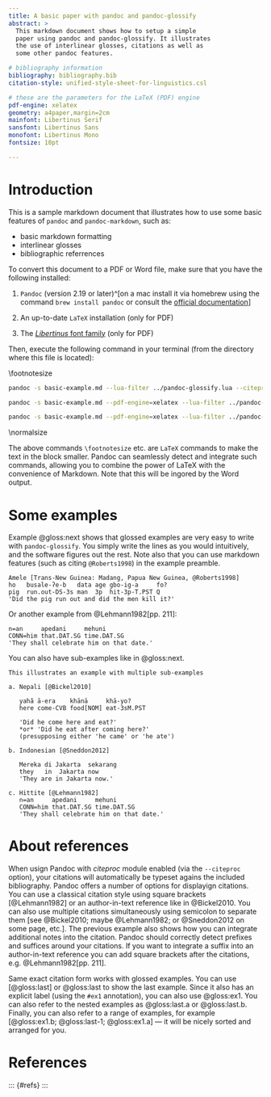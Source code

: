 ```yaml
---
title: A basic paper with pandoc and pandoc-glossify
abstract: >
  This markdown document shows how to setup a simple
  paper using pandoc and pandoc-glossify. It illustrates
  the use of interlinear glosses, citations as well as 
  some other pandoc features. 

# bibliography information
bibliography: bibliography.bib
citation-style: unified-style-sheet-for-linguistics.csl

# these are the parameters for the LaTeX (PDF) engine
pdf-engine: xelatex 
geometry: a4paper,margin=2cm
mainfont: Libertinus Serif
sansfont: Libertinus Sans
monofont: Libertinus Mono
fontsize: 10pt

---
```


# Introduction

This is a sample markdown document that illustrates how to use some 
basic features of `pandoc` and `pandoc-markdown`, such as:

- basic markdown formatting 
- interlinear glosses
- bibliographic referrences

To convert this document to a PDF or Word file, make sure that you have
the following installed:

1. `Pandoc` (version 2.19 or later)^[on a mac install it via homebrew using the 
   command `brew install pandoc` or consult the [official documentation](https://pandoc.org/installing.html)]

2. An up-to-date `LaTeX` installation (only for PDF)

3. The [*Libertinus* font family](https://github.com/alerque/libertinus/releases) 
   (only for PDF)

Then, execute the following command in your terminal (from the directory where this 
file is located):

\footnotesize
```sh
pandoc -s basic-example.md --lua-filter ../pandoc-glossify.lua --citeproc -o basic-example.docx

pandoc -s basic-example.md --pdf-engine=xelatex --lua-filter ../pandoc-glossify.lua --citeproc -o basic-example.tex

pandoc -s basic-example.md --pdf-engine=xelatex --lua-filter ../pandoc-glossify.lua --citeproc -o basic-example.pdf
```
\normalsize

The above commands `\footnotesize` etc. are `LaTeX` commands to make the text in the 
block smaller. Pandoc can seamlessly detect and integrate such commands, allowing you to 
combine the power of LaTeX with the convenience of Markdown. Note that this will be ingored
by the Word output. 

# Some examples

Example @gloss:next shows that glossed examples are very easy to write with `pandoc-glossify`.
You simply write the lines as you would intuitively, and the software figures out the rest. 
Note also that you can use markdown features (such as citing `@Roberts1998`) in the example 
preamble. 

```gloss
Amele [Trans-New Guinea: Madang, Papua New Guinea, @Roberts1998]
ho   busale-ʔe-b   data age gbo-ig-a     fo?
pig  run.out-DS-3s man  3p  hit-3p-T.PST Q
'Did the pig run out and did the men kill it?'
```

Or another example from @Lehmann1982[pp. 211]:

```gloss
n=an     apedani     mehuni
CONN=him that.DAT.SG time.DAT.SG 
'They shall celebrate him on that date.'
```

You can also have sub-examples like in @gloss:next. 

```{#ex1 .gloss}
This illustrates an example with multiple sub-examples

a. Nepali [@Bickel2010] 
   
   yahã ā-era    khānā     khā-yo?
   here come-CVB food[NOM] eat-3sM.PST

   'Did he come here and eat?' 
   *or* 'Did he eat after coming here?' 
   (presupposing either 'he came' or 'he ate')

b. Indonesian [@Sneddon2012]

   Mereka di Jakarta  sekarang
   they   in  Jakarta now 
   'They are in Jakarta now.'

c. Hittite [@Lehmann1982]
   n=an     apedani     mehuni
   CONN=him that.DAT.SG time.DAT.SG 
   'They shall celebrate him on that date.'
```


# About references

When usign Pandoc with *citeproc* module enabled (via the `--citeproc` option), your
citations will automatically be typeset agains the included bibliography. Pandoc offers a
number of options for displayign citations. You can use a classical citation style using
square brackets [@Lehmann1982] or an author-in-text reference like in @Bickel2010. You can 
also use multiple citations simultaneously using semicolon to separate them [see @Bickel2010;
maybe @Lehmann1982; or @Sneddon2012 on some page, etc.]. The previous example also shows
how you can integrate additional notes into the citation. Pandoc should correctly detect
prefixes and suffices around your citations. If you want to integrate a suffix into an
author-in-text reference you can add square brackets after the citations, e.g. 
@Lehmann1982[pp. 211].

Same exact citation form works with glossed examples. You can use [@gloss:last] or 
@gloss:last to show the last example. Since it also has an explicit label (using the `#ex1`
annotation), you can also use @gloss:ex1. You can also refer to the nested examples as @gloss:last.a
or @gloss:last.b. Finally, you can also refer to a range of examples, for example 
[@gloss:ex1.b; @gloss:last-1; @gloss:ex1.a] — it will be nicely sorted and arranged for you. 


# References

::: {#refs}
:::


